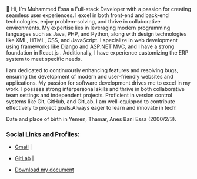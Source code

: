👋 Hi, I’m Muhammed Essa a Full-stack Developer with a passion for creating seamless user experiences. I excel in both front-end and back-end technologies, enjoy problem-solving, and thrive in collaborative environments. My expertise lies in leveraging modern programming languages such as Java, PHP, and Python, along with design technologies like XML, HTML, CSS, and JavaScript. I specialize in web development using frameworks like Django and ASP.NET MVC, and I have a strong foundation in React.js . Additionally, I have experience customizing the ERP system to meet specific needs.

I am dedicated to continuously enhancing features and resolving bugs, ensuring the development of modern and user-friendly websites and applications. My passion for software development drives me to excel in my work. I possess strong interpersonal skills and thrive in both collaborative team settings and independent projects. Proficient in version control systems like Git, GitHub, and GitLab, I am well-equipped to contribute effectively to project goals.Always eager to learn and innovate in tech!

Date and place of birth in Yemen, Thamar, Anes Bani Essa  (2000/2/3).


### Social Links and Profiles:
- [Gmail](mailto:emuhammedhamoud@gmail.com) |
- [GitLab](https://gitlab.com/emuhammedhamoud) |



- [Download my document](https://example.com/your-file.pdf)
